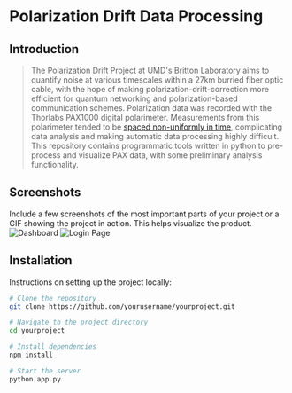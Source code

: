 # Polarization Drift Data Processing

## Introduction
> The Polarization Drift Project at UMD's Britton Laboratory aims to quantify noise at various timescales within a 27km burried fiber optic cable, with the hope of making polarization-drift-correction more efficient for quantum networking and polarization-based communication schemes.
> Polarization data was recorded with the Thorlabs PAX1000 digital polarimeter. Measurements from this polarimeter tended to be [spaced non-uniformly in time](https://github.com/evanshaped/PAX-rate-visualization), complicating data analysis and making automatic data processing highly difficult.
> This repository contains programmatic tools written in python to pre-process and visualize PAX data, with some preliminary analysis functionality.

## Screenshots
Include a few screenshots of the most important parts of your project or a GIF showing the project in action. This helps visualize the product.
![Dashboard](url-to-image)
![Login Page](url-to-image)

## Installation
Instructions on setting up the project locally:
```sh
# Clone the repository
git clone https://github.com/yourusername/yourproject.git

# Navigate to the project directory
cd yourproject

# Install dependencies
npm install

# Start the server
python app.py
